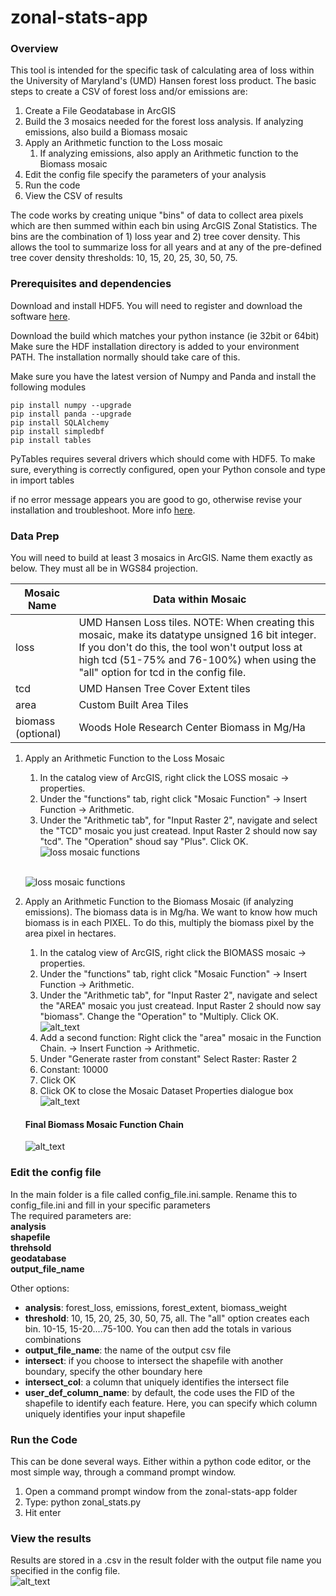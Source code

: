 # zonal-stats-app
### Overview
This tool is intended for the specific task of calculating area of loss within the University of Maryland's (UMD) Hansen forest loss product. The basic steps to create a CSV of forest loss and/or emissions are:

1. Create a File Geodatabase in ArcGIS
2. Build the 3 mosaics needed for the forest loss analysis. If analyzing emissions, also build a Biomass mosaic
3. Apply an Arithmetic function to the Loss mosaic
    1. If analyzing emissions, also apply an Arithmetic function to the Biomass mosaic 
4. Edit the config file specify the parameters of your analysis
5. Run the code
6. View the CSV of results

The code works by creating unique "bins" of data to collect area pixels which are then summed within each bin using ArcGIS Zonal Statistics. The bins are the combination of 1) loss year and 2) tree cover density. This allows the tool to summarize loss for all years and at any of the pre-defined tree cover density thresholds: 10, 15, 20, 25, 30, 50, 75.


### Prerequisites and dependencies

Download and install HDF5.
You will need to register and download the software [here](https://www.hdfgroup.org/downloads/hdf5/).

Download the build which matches your python instance (ie 32bit or 64bit)
Make sure the HDF installation directory is added to your environment PATH. The installation normally should take care of this.

Make sure you have the latest version of Numpy and Panda and install the following modules

```shell
pip install numpy --upgrade
pip install panda --upgrade
pip install SQLAlchemy
pip install simpledbf
pip install tables
```

PyTables requires several drivers which should come with HDF5. To make sure, everything is correctly configured, 
open your Python console and type in 
import tables

if no error message appears you are good to go, otherwise revise your installation and troubleshoot. 
More info [here](http://www.pytables.org/usersguide/installation.html).


### Data Prep
You will need to build at least 3 mosaics in ArcGIS. Name them exactly as below. They must all be in WGS84 projection.

Mosaic Name | Data within Mosaic
----- | -----
loss | UMD Hansen Loss tiles. NOTE: When creating this mosaic, make its datatype unsigned 16 bit integer. If you don't do this, the tool won't output loss at high tcd (51-75% and 76-100%) when using the "all" option for tcd in the config file. 
tcd | UMD Hansen Tree Cover Extent tiles
area | Custom Built Area Tiles
biomass (optional) | Woods Hole Research Center Biomass in Mg/Ha

1. Apply an Arithmetic Function to the Loss Mosaic
   1. In the catalog view of ArcGIS, right click the LOSS mosaic -> properties. 
   2. Under the "functions" tab, right click "Mosaic Function" -> Insert Function -> Arithmetic. 
   3. Under the "Arithmetic tab", for "Input Raster 2", navigate and select the "TCD" mosaic you just createad. Input Raster 2 should now say "tcd". The "Operation" shoud say "Plus". Click OK.
   <br />![loss mosaic functions](https://github.com/wri/zonal-stats-app/blob/master/images/loss_arithmetic.JPG?raw=true "Functions Applied to Loss Mosaic")
   
   
   <br />![loss mosaic functions](https://github.com/wri/zonal-stats-app/blob/master/images/loss_mosaic.JPG?raw=true "Functions Applied to Loss Mosaic")
2. Apply an Arithmetic Function to the Biomass Mosaic (if analyzing emissions). The biomass data is in Mg/ha. We want to know how much biomass is in each PIXEL. To do this, multiply the biomass pixel by the area pixel in hectares. 
   1. In the catalog view of ArcGIS, right click the BIOMASS mosaic -> properties. 
   2. Under the "functions" tab, right click "Mosaic Function" -> Insert Function -> Arithmetic. 
   3. Under the "Arithmetic tab", for "Input Raster 2", navigate and select the "AREA" mosaic you just createad. Input Raster 2 should now say "biomass". Change the "Operation" to "Multiply. Click OK.
   <br />![alt_text](https://github.com/wri/zonal-stats-app/blob/master/images/biomass_arithmetic_1.JPG?raw=true "first biomass function")
   4. Add a second function: Right click the "area" mosaic in the Function Chain. -> Insert Function -> Arithmetic.
   5. Under "Generate raster from constant" Select Raster: Raster 2
   6. Constant: 10000
   7. Click OK
   8. Click OK to close the Mosaic Dataset Properties dialogue box
   <br />![alt_text](https://github.com/wri/zonal-stats-app/blob/master/images/biomass_arithmetic_2.JPG?raw=true "second biomass function") 
   
   #### Final Biomass Mosaic Function Chain
   ![alt_text](https://github.com/wri/zonal-stats-app/blob/master/images/biomass_mosaic_function.JPG?raw=true "second biomass function") 
   
### Edit the config file
In the main folder is a file called config_file.ini.sample. Rename this to config_file.ini and fill in your specific parameters
<br />The required parameters are:
<br />**analysis**
<br />**shapefile**
<br />**threhsold**
<br />**geodatabase**
<br />**output_file_name**

Other options:
- **analysis**: forest_loss, emissions, forest_extent, biomass_weight
- **threshold**:  10, 15, 20, 25, 30, 50, 75, all. The "all" option creates each bin. 10-15, 15-20....75-100. You can then add the totals in various combinations
- **output_file_name**: the name of the output csv file
- **intersect**: if you choose to intersect the shapefile with another boundary, specify the other boundary here
- **intersect_col**: a column that uniquely identifies the intersect file
- **user_def_column_name**: by default, the code uses the FID of the shapefile to identify each feature. Here, you can specify which column uniquely identifies your input shapefile

### Run the Code
This can be done several ways. Either within a python code editor, or the most simple way, through a command prompt window.
1. Open a command prompt window from the zonal-stats-app folder
2. Type: python zonal_stats.py
3. Hit enter

### View the results
Results are stored in a .csv in the result folder with the output file name you specified in the config file. 
<br />![alt_text](https://github.com/wri/zonal-stats-app/blob/master/images/csv_walkthrough.jpg?raw=true "csv walkthrough")
